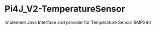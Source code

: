 # Pi4J_V2-TemperatureSensor

Implement Java Interface and provider for Temperature Sensor   BMP280

